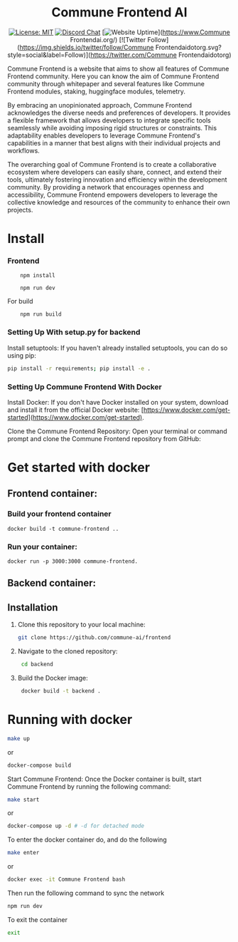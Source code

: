 <div align="center">

# **Commune Frontend AI**

[![License: MIT](https://img.shields.io/badge/License-MIT-yellow.svg)](https://opensource.org/licenses/MIT)
[![Discord Chat](https://img.shields.io/badge/discord-join%20chat-blue.svg)](https://discord.com/invite/DgjvQXvhqf)
[![Website Uptime](https://img.shields.io/website-up-down-green-red/http/monip.org.svg)](https://www.Commune Frontendai.org/)
[![Twitter Follow](https://img.shields.io/twitter/follow/Commune Frontendaidotorg.svg?style=social&label=Follow)](https://twitter.com/Commune Frontendaidotorg)

</div>

Commune Frontend is a website that aims to show all features of Commune Frontend community.
Here you can know the aim of Commune Frontend community through whitepaper and several features like Commune Frontend modules, staking, huggingface modules, telemetry.

By embracing an unopinionated approach, Commune Frontend acknowledges the diverse needs and preferences of developers. It provides a flexible framework that allows developers to integrate specific tools seamlessly while avoiding imposing rigid structures or constraints. This adaptability enables developers to leverage Commune Frontend's capabilities in a manner that best aligns with their individual projects and workflows.

The overarching goal of Commune Frontend is to create a collaborative ecosystem where developers can easily share, connect, and extend their tools, ultimately fostering innovation and efficiency within the development community. By providing a network that encourages openness and accessibility, Commune Frontend empowers developers to leverage the collective knowledge and resources of the community to enhance their own projects.

# Install
### Frontend

```
    npm install
```

```
    npm run dev
```

For build
```
    npm run build
```

### Setting Up With setup.py for backend

Install setuptools:
If you haven't already installed setuptools, you can do so using pip:

```bash
pip install -r requirements; pip install -e .
```
### Setting Up Commune Frontend With Docker

Install Docker: If you don't have Docker installed on your system, download and install it from the official Docker website: [https://www.docker.com/get-started](https://www.docker.com/get-started).

Clone the Commune Frontend Repository: Open your terminal or command prompt and clone the Commune Frontend repository from GitHub:

# Get started with docker

## Frontend container: 
### Build your frontend container

```
docker build -t commune-frontend ..
```

### Run your container: 

```
docker run -p 3000:3000 commune-frontend.
```

## Backend container:

## Installation

1. Clone this repository to your local machine:

   ```bash
   git clone https://github.com/commune-ai/frontend

2. Navigate to the cloned repository:

   ```bash
    cd backend

3. Build the Docker image:
   ```bash
    docker build -t backend .


# Running with docker
```bash
make up 
```
or 
    
```bash
docker-compose build
```

Start Commune Frontend: Once the Docker container is built, start Commune Frontend by running the following command:

```bash
make start
```
or 
```bash
docker-compose up -d # -d for detached mode
```

To enter the docker container do, and do the following

```bash
make enter
```
or 
```bash
docker exec -it Commune Frontend bash
```

Then run the following command to sync the network

```bash
npm run dev
```

To exit the container

```bash
exit
```